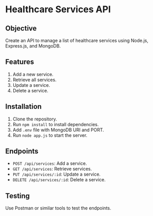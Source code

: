 # Healthcare Services API

## Objective
Create an API to manage a list of healthcare services using Node.js, Express.js, and MongoDB.

## Features
1. Add a new service.
2. Retrieve all services.
3. Update a service.
4. Delete a service.

## Installation
1. Clone the repository.
2. Run `npm install` to install dependencies.
3. Add `.env` file with MongoDB URI and PORT.
4. Run `node app.js` to start the server.

## Endpoints
- `POST /api/services`: Add a service.
- `GET /api/services`: Retrieve services.
- `PUT /api/services/:id`: Update a service.
- `DELETE /api/services/:id`: Delete a service.

## Testing
Use Postman or similar tools to test the endpoints.